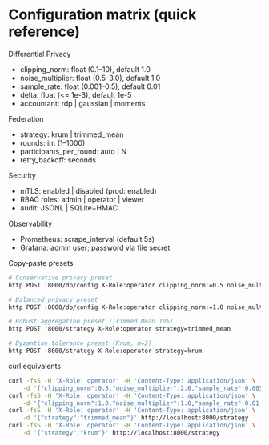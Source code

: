 # Configuration matrix (quick reference)

Differential Privacy
- clipping_norm: float (0.1–10), default 1.0
- noise_multiplier: float (0.5–3.0), default 1.0
- sample_rate: float (0.001–0.5), default 0.01
- delta: float (<= 1e-3), default 1e-5
- accountant: rdp | gaussian | moments

Federation
- strategy: krum | trimmed_mean
- rounds: int (1–1000)
- participants_per_round: auto | N
- retry_backoff: seconds

Security
- mTLS: enabled | disabled (prod: enabled)
- RBAC roles: admin | operator | viewer
- audit: JSONL | SQLite+HMAC

Observability
- Prometheus: scrape_interval (default 5s)
- Grafana: admin user; password via file secret

Copy‑paste presets
```zsh
# Conservative privacy preset
http POST :8000/dp/config X-Role:operator clipping_norm:=0.5 noise_multiplier:=2.0 sample_rate:=0.005 delta:=1e-5 accountant=rdp

# Balanced privacy preset
http POST :8000/dp/config X-Role:operator clipping_norm:=1.0 noise_multiplier:=1.0 sample_rate:=0.01 delta:=1e-5 accountant=rdp

# Robust aggregation preset (Trimmed Mean 10%)
http POST :8000/strategy X-Role:operator strategy=trimmed_mean

# Byzantine tolerance preset (Krum, m=2)
http POST :8000/strategy X-Role:operator strategy=krum
```

curl equivalents
```zsh
curl -fsS -H 'X-Role: operator' -H 'Content-Type: application/json' \
	-d '{"clipping_norm":0.5,"noise_multiplier":2.0,"sample_rate":0.005,"delta":1e-5,"accountant":"rdp"}' http://localhost:8000/dp/config
curl -fsS -H 'X-Role: operator' -H 'Content-Type: application/json' \
	-d '{"clipping_norm":1.0,"noise_multiplier":1.0,"sample_rate":0.01,"delta":1e-5,"accountant":"rdp"}' http://localhost:8000/dp/config
curl -fsS -H 'X-Role: operator' -H 'Content-Type: application/json' \
	-d '{"strategy":"trimmed_mean"}' http://localhost:8000/strategy
curl -fsS -H 'X-Role: operator' -H 'Content-Type: application/json' \
	-d '{"strategy":"krum"}' http://localhost:8000/strategy
```
